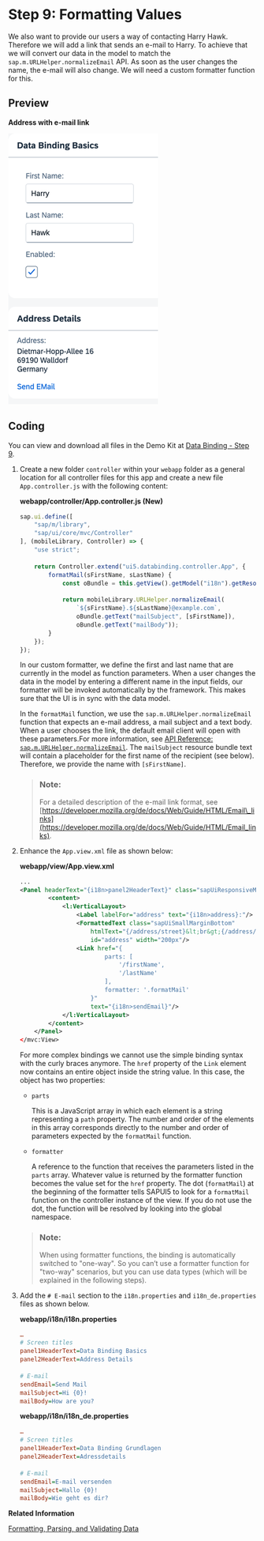 <!-- loio6fdf0acd0bc24ffdad327cf7e6f9e7e0 -->

# Step 9: Formatting Values

We also want to provide our users a way of contacting Harry Hawk. Therefore we will add a link that sends an e-mail to Harry. To achieve that we will convert our data in the model to match the `sap.m.URLHelper.normalizeEmail` API. As soon as the user changes the name, the e-mail will also change. We will need a custom formatter function for this.



## Preview

  
  
**Address with e-mail link**

![](images/Tutorial_Data_Binding_Step_9_1161575.png "Address with e-mail link")



## Coding

You can view and download all files in the Demo Kit at [Data Binding - Step 9](https://ui5.sap.com/#/entity/sap.ui.core.tutorial.databinding/sample/sap.ui.core.tutorial.databinding.09).

1.  Create a new folder `controller` within your `webapp` folder as a general location for all controller files for this app and create a new file `App.controller.js` with the following content:

    **webapp/controller/App.controller.js \(New\)**

    ```js
    sap.ui.define([
    	"sap/m/library",
    	"sap/ui/core/mvc/Controller"
    ], (mobileLibrary, Controller) => {
    	"use strict";
    
    	return Controller.extend("ui5.databinding.controller.App", {
    		formatMail(sFirstName, sLastName) {
    			const oBundle = this.getView().getModel("i18n").getResourceBundle();
    
    			return mobileLibrary.URLHelper.normalizeEmail(
    				`${sFirstName}.${sLastName}@example.com`,
    				oBundle.getText("mailSubject", [sFirstName]),
    				oBundle.getText("mailBody"));
    		}
    	});
    });
    ```

    In our custom formatter, we define the first and last name that are currently in the model as function parameters. When a user changes the data in the model by entering a different name in the input fields, our formatter will be invoked automatically by the framework. This makes sure that the UI is in sync with the data model.

    In the `formatMail` function, we use the `sap.m.URLHelper.normalizeEmail` function that expects an e-mail address, a mail subject and a text body. When a user chooses the link, the default email client will open with these parameters.For more information, see [API Reference: `sap.m.URLHelper.normalizeEmail`](https://ui5.sap.com/#/api/sap.m.URLHelper/methods/normalizeEmail). The `mailSubject` resource bundle text will contain a placeholder for the first name of the recipient \(see below\). Therefore, we provide the name with `[sFirstName]`.

    > ### Note:  
    > For a detailed description of the e-mail link format, see [https://developer.mozilla.org/de/docs/Web/Guide/HTML/Email\_links](https://developer.mozilla.org/de/docs/Web/Guide/HTML/Email_links).

2.  Enhance the `App.view.xml` file as shown below:

    **webapp/view/App.view.xml**

    ```xml
    ...
    <Panel headerText="{i18n>panel2HeaderText}" class="sapUiResponsiveMargin" width="auto">
    		<content>
    			<l:VerticalLayout>
    				<Label labelFor="address" text="{i18n>address}:"/>
    				<FormattedText class="sapUiSmallMarginBottom"
    					htmlText="{/address/street}&lt;br&gt;{/address/zip} {/address/city}&lt;br&gt;{/address/country}"
    					id="address" width="200px"/>
    				<Link href="{
    						parts: [
    							'/firstName',
    							'/lastName'
    						],
    						formatter: '.formatMail'
    					}"
    					text="{i18n>sendEmail}"/>
    			</l:VerticalLayout>
    		</content>
    	</Panel>
    </mvc:View>
    ```

    For more complex bindings we cannot use the simple binding syntax with the curly braces anymore. The `href` property of the `Link` element now contains an entire object inside the string value. In this case, the object has two properties:

    -   `parts`

        This is a JavaScript array in which each element is a string representing a `path` property. The number and order of the elements in this array corresponds directly to the number and order of parameters expected by the `formatMail` function.

    -   `formatter`

        A reference to the function that receives the parameters listed in the `parts` array. Whatever value is returned by the formatter function becomes the value set for the `href` property. The dot \(<code><b></b>formatMail</code>\) at the beginning of the formatter tells SAPUI5 to look for a `formatMail` function on the controller instance of the view. If you do not use the dot, the function will be resolved by looking into the global namespace.


    > ### Note:  
    > When using formatter functions, the binding is automatically switched to "one-way". So you can’t use a formatter function for "two-way" scenarios, but you can use data types \(which will be explained in the following steps\).

3.  Add the `# E-mail` section to the `i18n.properties` and `i18n_de.properties` files as shown below.

    **webapp/i18n/i18n.properties**

    ```ini
    …
    # Screen titles
    panel1HeaderText=Data Binding Basics 
    panel2HeaderText=Address Details
    
    # E-mail
    sendEmail=Send Mail
    mailSubject=Hi {0}!
    mailBody=How are you?
    ```

    **webapp/i18n/i18n\_de.properties**

    ```ini
    …
    # Screen titles
    panel1HeaderText=Data Binding Grundlagen
    panel2HeaderText=Adressdetails
    
    # E-mail
    sendEmail=E-mail versenden
    mailSubject=Hallo {0}!
    mailBody=Wie geht es dir?
    ```


**Related Information**  


[Formatting, Parsing, and Validating Data](../04_Essentials/formatting-parsing-and-validating-data-07e4b92.md "Data that is presented on the UI often has to be converted so that is human readable and fits to the locale of the user. On the other hand, data entered by the user has to be parsed and validated to be understood by the data source. For this purpose, you use formatters and data types.")

